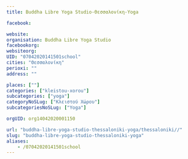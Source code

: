 ```yaml
---
title: Buddha Libre Yoga Studio-Θεσσαλονίκη-Yoga

facebook:

website:
organisation: Buddha Libre Yoga Studio
facebookorg:
websiteorg:
UID: "07042020141501school"
cities: "Θεσσαλονίκη"
perioxi: ""
address: ""

places: [""]
categories: ["kleistou-xorou"]
subcategories: ["yoga"]
categoryNoSLug: ["Κλειστού Χώρου"]
subcategoriesNoSLug: ["Yoga"]

orgUID: org14042020001150

url: "buddha-libre-yoga-studio-thessaloniki-yoga/thessaloniki//"
slug: "buddha-libre-yoga-studio-thessaloniki-yoga"
aliases:
    - /07042020141501school
---
```





